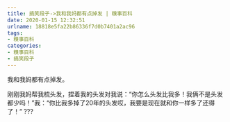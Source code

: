 ```yaml
---
title: 搞笑段子->我和我妈都有点掉发 | 糗事百科
date: 2020-01-15 12:32:51
urlname: 18818e5fa22b86336f7d0b7401a2ac96
tags: 
- 糗事百科
categories:
- 糗事百科
- 搞笑段子
---
```

我和我妈都有点掉发。

刚刚我妈帮我梳头发，捏着我的头发对我说：“你怎么头发比我多！我俩不是头发都少吗！”我：“你比我多掉了20年的头发哎，我要是现在就和你一样多了还得了！” ???


